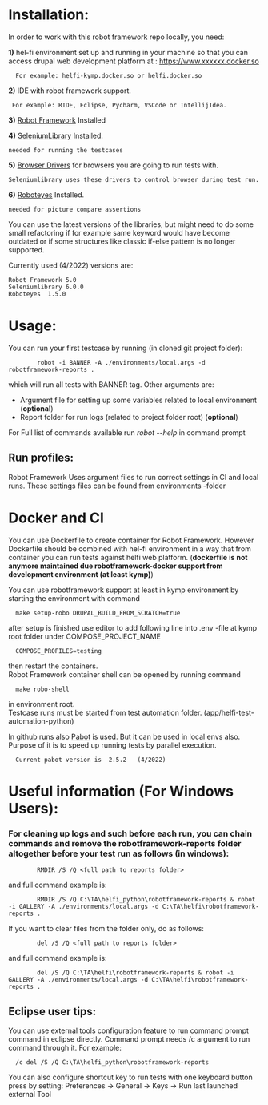 # Installation:

In order to work with this robot framework repo locally, you need:

**1)** hel-fi environment set up and running in your machine so that you can access drupal web development platform at : https://www.xxxxxx.docker.so  
      
      For example: helfi-kymp.docker.so or helfi.docker.so
  
**2)** IDE with robot framework support.
     
     For example: RIDE, Eclipse, Pycharm, VSCode or IntellijIdea.
    
**3)**  [Robot Framework](https://robotframework.org/robotframework/latest/RobotFrameworkUserGuide.html#installation-instructions) Installed
    
**4)**  [SeleniumLibrary](https://pypi.org/project/robotframework-seleniumlibrary/) Installed. 

    needed for running the testcases
    
**5)**  [Browser Drivers](https://pypi.org/project/robotframework-seleniumlibrary/#browser-drivers) for browsers you are going to run tests with.
    
    Seleniumlibrary uses these drivers to control browser during test run.

**6)**  [Roboteyes](https://github.com/jz-jess/RobotEyes) Installed.  

    needed for picture compare assertions


            
You can use the latest versions of the libraries, but might need to do some small refactoring if for example same keyword would have become outdated or if some structures like classic if-else pattern is no longer supported.

Currently used (4/2022) versions are:

    Robot Framework 5.0
    Seleniumlibrary 6.0.0
    Roboteyes  1.5.0
     
# Usage:
You can run your first testcase by running (in cloned git project folder):

            robot -i BANNER -A ./environments/local.args -d robotframework-reports .
which will run all tests with BANNER tag. Other arguments are:
- Argument file for setting up some variables related to local environment (**optional**)
- Report folder for run logs (related to project folder root)  (**optional**)
  
For Full list of commands available run *robot --help* in command prompt
## Run profiles:
Robot Framework Uses argument files to run correct settings in CI and local runs. These settings files can be found from environments -folder

# Docker and CI
You can use Dockerfile to create container for Robot Framework. However Dockerfile should be combined with hel-fi environment in a way that from container you can run tests against helfi web platform. (**dockerfile is not anymore maintained due robotframework-docker support from development environment (at least kymp)**)

You can use robotframework support at least in kymp environment by starting the environment with command

      make setup-robo DRUPAL_BUILD_FROM_SCRATCH=true
after setup is finished use editor to add following line into .env -file at kymp root folder under COMPOSE_PROJECT_NAME

      COMPOSE_PROFILES=testing
then restart the containers.      
Robot Framework container shell can be opened by running command

      make robo-shell
in environment root.     
Testcase runs must be started from test automation folder.  (app/helfi-test-automation-python)

In github runs also [Pabot](https://github.com/mkorpela/pabot) is used. But it can be used in local envs also. Purpose of it is to speed up running tests by parallel execution.

      Current pabot version is  2.5.2   (4/2022)



# Useful information (For Windows Users):
### For cleaning up logs and such before each run, you can chain commands and remove the robotframework-reports folder altogether before your test run as follows (in windows):
            
            RMDIR /S /Q <full path to reports folder>
and full command example is:            
            
            RMDIR /S /Q C:\TA\helfi_python\robotframework-reports & robot -i GALLERY -A ./environments/local.args -d C:\TA\helfi\robotframework-reports .

If you want to clear files from the folder only, do as follows:            


            del /S /Q <full path to reports folder>
and full command example is:

            del /S /Q C:\TA\helfi\robotframework-reports & robot -i GALLERY -A ./environments/local.args -d C:\TA\helfi\robotframework-reports .

## Eclipse user tips:
You can use external tools configuration feature to run command prompt command in eclipse directly. Command prompt needs /c argument to run command through it. For example:

      /c del /S /Q C:\TA\helfi_python\robotframework-reports
      
      
You can also configure shortcut key to run tests with one keyboard button press by setting: Preferences -> General -> Keys -> Run last launched external Tool
